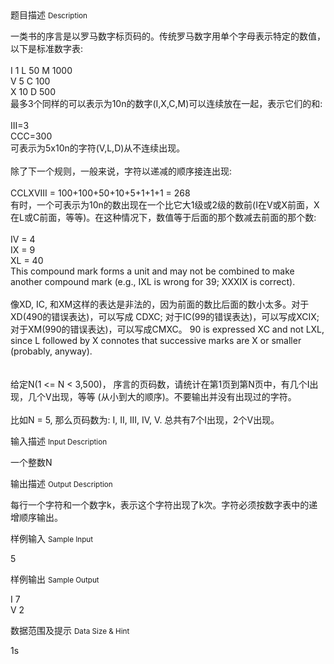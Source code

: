 <div class="panel panel-default">
<div class="area-title">
<span>
题目描述
<small>Description</small>
</span></div>
<div class="panel-body">

<p>一类书的序言是以罗马数字标页码的。传统罗马数字用单个字母表示特定的数值，以下是标准数字表: <br><br> I 1 L 50 M 1000<br> V 5 C 100<br> X 10 D 500<br> 最多3个同样的可以表示为10n的数字(I,X,C,M)可以连续放在一起，表示它们的和: <br><br> III=3<br> CCC=300<br> 可表示为5x10n的字符(V,L,D)从不连续出现。 <br><br> 除了下一个规则，一般来说，字符以递减的顺序接连出现: <br><br> CCLXVIII = 100+100+50+10+5+1+1+1 = 268<br> 有时，一个可表示为10n的数出现在一个比它大1级或2级的数前(I在V或X前面，X在L或C前面，等等)。在这种情况下，数值等于后面的那个数减去前面的那个数: <br><br> IV = 4<br> IX = 9<br> XL = 40<br> This compound mark forms a unit and may not be combined to make another compound mark (e.g., IXL is wrong for 39; XXXIX is correct). <br><br> 像XD, IC, 和XM这样的表达是非法的，因为前面的数比后面的数小太多。对于XD(490的错误表达)，可以写成 CDXC; 对于IC(99的错误表达)，可以写成XCIX; 对于XM(990的错误表达)，可以写成CMXC。 90 is expressed XC and not LXL, since L followed by X connotes that successive marks are X or smaller (probably, anyway). <br><br><br> 给定N(1 &lt;= N &lt; 3,500)， 序言的页码数，请统计在第1页到第N页中，有几个I出现，几个V出现，等等 (从小到大的顺序)。不要输出并没有出现过的字符。 <br><br> 比如N = 5, 那么页码数为: I, II, III, IV, V. 总共有7个I出现，2个V出现。</p>

</div>
</div>

<div class="panel panel-default">
<div class="area-title">
<span>
输入描述
<small>Input Description</small>
</span></div>
<div class="panel-body">
<p>一个整数N</p>

</div>
</div>
<div  class="panel panel-default">
<div class="area-title">
<span>
输出描述
<small>Output Description</small>
</span></div>
<div class="panel-body">

<p>每行一个字符和一个数字k，表示这个字符出现了k次。字符必须按数字表中的递增顺序输出。</p>

</div>
</div>


<div class="panel panel-default">
<div class="area-title">
<span>
样例输入
<small>Sample Input</small>
</span></div>
<div class="panel-body">
<p>5</p>

</div>
</div>

<div class="panel panel-default">
<div class="area-title">
<span>
样例输出
<small>Sample Output</small>
</span></div>
<div class="panel-body">
<p>I 7<br>V 2</p>

</div>
</div>

<div class="panel panel-default">
<div class="area-title">
<span>
数据范围及提示
<small>Data Size & Hint</small>
</span></div>
<div class="panel-body">
<p>1s</p>
</div>
</div>